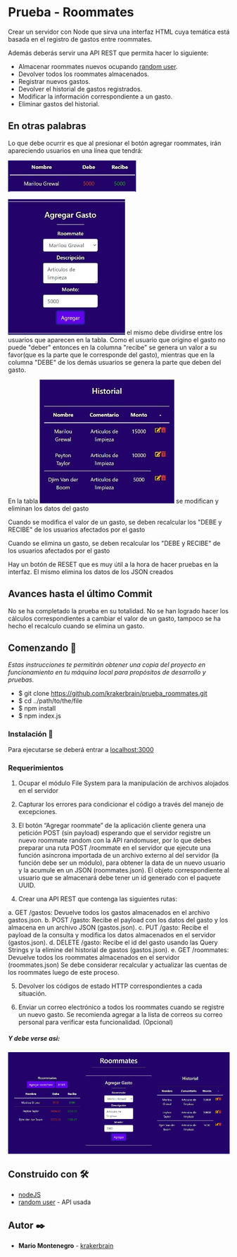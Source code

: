 # Prueba - Roommates

Crear un servidor con Node que sirva una interfaz HTML cuya temática está basada en el registro
de gastos entre roommates.

Además deberás servir una API REST que permita hacer lo siguiente:

- Almacenar roommates nuevos ocupando [random user](https://randomuser.me/api).
- Devolver todos los roommates almacenados.
- Registrar nuevos gastos.
- Devolver el historial de gastos registrados.
- Modificar la información correspondiente a un gasto.
- Eliminar gastos del historial.

## En otras palabras

Lo que debe ocurrir es que al presionar el botón agregar roommates, irán apareciendo usuarios en una línea que tendrá:

![Ejemplo](/debe_recibe.jpg)

![Si se registra un gasto,](/agregar_gasto.jpg) el mismo debe dividirse entre los usuarios que aparecen en la tabla.
Como el usuario que origino el gasto no puede "deber" entonces en la columna "recibe" se genera un valor a su favor(que es
la parte que le corresponde del gasto), mientras que en la columna "DEBE" de los demás usuarios se genera la parte
que deben del gasto.

En la tabla ![SHistorial,](/historial.jpg) se modifican y eliminan los datos del gasto

Cuando se modifica el valor de un gasto, se deben recalcular los "DEBE y RECIBE" de los usuarios afectados por el gasto

Cuando se elimina un gasto, se deben recalcular los "DEBE y RECIBE" de los usuarios afectados por el gasto

Hay un botón de RESET que es muy útil a la hora de hacer pruebas en la interfaz. El mismo elimina los datos de los JSON
creados

## Avances hasta el último Commit

No se ha completado la prueba en su totalidad. No se han logrado hacer los cálculos correspondientes a cambiar el valor de un gasto,
tampoco se ha hecho el recalculo cuando se elimina un gasto.

## Comenzando 🚀

_Estas instrucciones te permitirán obtener una copia del proyecto en funcionamiento en tu máquina local para propósitos de desarrollo y pruebas._

- $ git clone https://github.com/krakerbrain/prueba_roommates.git
- $ cd ../path/to/the/file
- $ npm install
- $ npm index.js

### Instalación 🔧

Para ejecutarse se deberá entrar a [localhost:3000](http://localhost:3000)

### Requerimientos

1. Ocupar el módulo File System para la manipulación de archivos alojados en el
   servidor
2. Capturar los errores para condicionar el código a través del manejo de excepciones.

3. El botón “Agregar roommate” de la aplicación cliente genera una petición POST (sin
   payload) esperando que el servidor registre un nuevo roommate random con la API
   randomuser, por lo que debes preparar una ruta POST /roommate en el servidor que
   ejecute una función asíncrona importada de un archivo externo al del servidor (la
   función debe ser un módulo), para obtener la data de un nuevo usuario y la acumule
   en un JSON (roommates.json).
   El objeto correspondiente al usuario que se almacenará debe tener un id generado
   con el paquete UUID.

4. Crear una API REST que contenga las siguientes rutas:

a. GET /gastos: Devuelve todos los gastos almacenados en el archivo
gastos.json.
b. POST /gasto: Recibe el payload con los datos del gasto y los almacena en un
archivo JSON (gastos.json).
c. PUT /gasto: Recibe el payload de la consulta y modifica los datos
almacenados en el servidor (gastos.json).
d. DELETE /gasto: Recibe el id del gasto usando las Query Strings y la elimine
del historial de gastos (gastos.json).
e. GET /roommates: Devuelve todos los roommates almacenados en el servidor
(roommates.json)
Se debe considerar recalcular y actualizar las cuentas de los roommates luego de
este proceso.

5. Devolver los códigos de estado HTTP correspondientes a cada situación.

6. Enviar un correo electrónico a todos los roommates cuando se registre un nuevo
   gasto. Se recomienda agregar a la lista de correos su correo personal para verificar
   esta funcionalidad. (Opcional)

##### Y debe verse asi:

![Roommates](/prueba_roommates.jpg)

## Construido con 🛠️

- [nodeJS](https://nodejs.org/en/)
- [random user](https://randomuser.me/api) - API usada

## Autor ✒️

- **Mario Montenegro** - [krakerbrain](https://github.com/krakerbrain)
